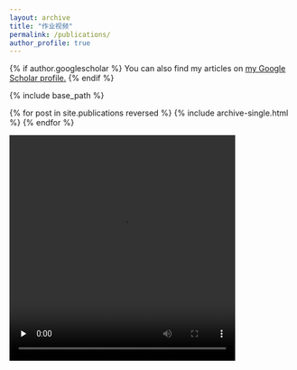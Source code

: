 ```yaml
---
layout: archive
title: "作业视频"
permalink: /publications/
author_profile: true
---
```


{% if author.googlescholar %}
  You can also find my articles on <u><a href="{{author.googlescholar}}">my Google Scholar profile</a>.</u>
{% endif %}

{% include base_path %}

{% for post in site.publications reversed %}
  {% include archive-single.html %}
{% endfor %}

<video id="video" controls="" preload="none" style="width:400px;height:400px;">
      <source id="mp4" src="http://Erreurist.github.io/files/1.mp4" type="video/mp4">
</video> 
